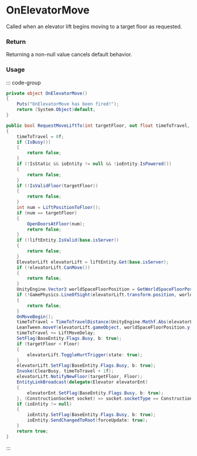 # OnElevatorMove
<Badge type="info" text="Elevator"/><Badge type="danger" text="Carbon Compatible"/><Badge type="warning" text="Oxide Compatible"/>
Called when an elevator lift begins moving to a target floor as requested.

### Return
Returning a non-null value cancels default behavior.

### Usage
::: code-group
```csharp [Example]
private object OnElevatorMove()
{
	Puts("OnElevatorMove has been fired!");
	return (System.Object)default;
}
```
```csharp [Source — Assembly-CSharp @ Elevator]
public bool RequestMoveLiftTo(int targetFloor, out float timeToTravel, Elevator fromElevator)
{
	timeToTravel = 0f;
	if (IsBusy())
	{
		return false;
	}
	if (!IsStatic && ioEntity != null && !ioEntity.IsPowered())
	{
		return false;
	}
	if (!IsValidFloor(targetFloor))
	{
		return false;
	}
	int num = LiftPositionToFloor();
	if (num == targetFloor)
	{
		OpenDoorsAtFloor(num);
		return false;
	}
	if (!liftEntity.IsValid(base.isServer))
	{
		return false;
	}
	ElevatorLift elevatorLift = liftEntity.Get(base.isServer);
	if (!elevatorLift.CanMove())
	{
		return false;
	}
	UnityEngine.Vector3 worldSpaceFloorPosition = GetWorldSpaceFloorPosition(targetFloor);
	if (!GamePhysics.LineOfSight(elevatorLift.transform.position, worldSpaceFloorPosition, 2097152))
	{
		return false;
	}
	OnMoveBegin();
	timeToTravel = TimeToTravelDistance(UnityEngine.Mathf.Abs(elevatorLift.transform.position.y - worldSpaceFloorPosition.y));
	LeanTween.moveY(elevatorLift.gameObject, worldSpaceFloorPosition.y, timeToTravel).delay = LiftMoveDelay;
	timeToTravel += LiftMoveDelay;
	SetFlag(BaseEntity.Flags.Busy, b: true);
	if (targetFloor < Floor)
	{
		elevatorLift.ToggleHurtTrigger(state: true);
	}
	elevatorLift.SetFlag(BaseEntity.Flags.Busy, b: true);
	Invoke(ClearBusy, timeToTravel + 1f);
	elevatorLift.NotifyNewFloor(targetFloor, Floor);
	EntityLinkBroadcast(delegate(Elevator elevatorEnt)
	{
		elevatorEnt.SetFlag(BaseEntity.Flags.Busy, b: true);
	}, (ConstructionSocket socket) => socket.socketType == ConstructionSocket.Type.Elevator);
	if (ioEntity != null)
	{
		ioEntity.SetFlag(BaseEntity.Flags.Busy, b: true);
		ioEntity.SendChangedToRoot(forceUpdate: true);
	}
	return true;
}

```
:::
